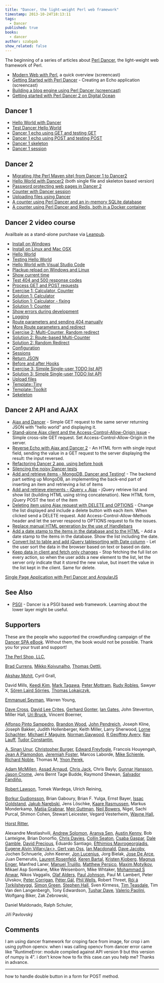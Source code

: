 ```yaml
---
title: "Dancer, the light-weight Perl web framework"
timestamp: 2013-10-24T18:13:11
tags:
  - Dancer
published: true
books:
  - dancer
author: szabgab
show_related: false
---
```



The beginning of a series of articles about
[Perl Dancer](http://perldancer.org/), the light-weight web framework of Perl.


* [Modern Web with Perl](/modern-web-with-perl), a quick overview (screencast)
* [Getting Started with Perl Dancer](/getting-started-with-perl-dancer) - Creating an Echo application (screencast)
* [Building a blog engine using Perl Dancer (screencast)](/building-a-blog-engine-using-perl-dancer)
* [Getting started with Perl Dancer 2 on Digital Ocean](/getting-started-with-perl-dancer-on-digital-ocean)

## Dancer 1
* [Hello World with Dancer](/dancer-hello-world)
* [Test Dancer Hello World](/dancer-test-hello-world)
* [Dancer 1 echo using GET and testing GET](/dancer-echo-get)
* [Dancer 1 echo using POST and testing POST](/dancer-echo-post)
* [Dancer 1 skeleton](/dancer-skeleton)
* [Dancer 1 session](/dancer-session)

## Dancer 2
* [Migrating (the Perl Maven site) from Dancer 1 to Dancer2](/migrating-from-dancer-to-dancer2)
* [Hello World with Dancer2](/hello-world-with-dancer2) (both single file and skeleton based version)
* [Password protecting web pages in Dancer 2](/password-protecting-web-pages-in-dancer2)
* [Counter with Dancer session](/counter-with-dancer-sessions)
* [Uploading files using Dancer](/uploading-files-with-dancer2)
* [A counter using Perl Dancer and an in-memory SQLite database](/counter-with-dancer-using-in-memory-sqlite-database)
* [A counter using Perl Dancer and Redis, both in a Docker container](/counter-dancer2-redis-docker)

## Dancer 2 video course

Availbale as a stand-alone purchase via [Leanpub](https://leanpub.com/c/dancer).

* [Install on Windows](/dancer2-install)
* [Install on Linux and Mac OSX](/dancer2-install-perl-on-linux)
* [Hello World](/dancer2-hello-world)
* [Testing Hello World](/dancer2-hello-world-testing)
* [Hello World with Visual Studio Code](/dancer2-hello-world-with-vscode)
* [Plackup reload on Windows and Linux](/dancer2-plackup-reload)
* [Show current time](/dancer2-current-time)
* [Test 404 and 500 response codes](/dancer2-testing-404-and-500-responses)
* [Process GET and POST requests](/dancer2-process-get-and-post-requests)
* [Exercise 1: Calculator, Counter](/dancer2-exercise-1)
* [Solution 1: Calculator](/dancer2-solution-1-calculator)
* [Solution 1: Calculator - fixing](/dancer2-solution-1-calculator-fixing)
* [Solution 1: Counter](/dancer2-solution-1-counter)
* [Show errors during development](/dancer2-show-errors-during-development)
* [Logging](/dancer2-logging)
* [Route parameters and sending 404 manually](/dancer2-route-parameters)
* [More Route parameters and redirect](/dancer2-more-route-parameters)
* [Exercise 2: Multi-Counter, Random redirect](/dancer2-exercise-2)
* [Solution 2: Route-based Multi-Counter](/dancer2-solution-2-route-based-multicounter)
* [Solution 2: Random Redirect](/dancer2-solution-2-random-redirect)
* [Configuration](/dancer2-configuration)
* [Sessions](/dancer2-sessions)
* [Return JSON](/dancer2-return-json)
* [Before and after Hooks](/dancer2-hooks)
* [Exercise 3: Simple Single-user TODO list API](/dancer2-exercise-3)
* [Solution 3: Simple Single-user TODO list API](/dancer2-solution-3-simple-todo-api)
* [Upload files](/dancer2-upload-file)
* [Template::Tiny](/dancer2-template-tiny)
* [Template::Toolkit](/dancer2-template-toolkit)
* [Sekeleton](/dancer2-skeleton)

## Dancer 2 API and AJAX
* [Ajax and Dancer](/ajax-and-dancer2) - Simple GET request to the same server returning JSON with "hello world" and displaying it.
* [Stand-alone Ajax client and the Access-Control-Allow-Origin issue](/stand-alone-ajax-client) - Simple cross-site GET request. Set Access-Control-Allow-Origin in the server.
* [Reverse Echo with Ajax and Dancer 2](/dancer2-ajax-reverse-echo) - An HTML form with single input field, sending the value in a GET request to the server displaying the result: the input reversed.
* [Refactoring Dancer 2 app, using before hook](/refactoring-dancer2-using-before-hook)
* [Silencing the noisy Dancer tests](/silencing-the-dancer-tests)
* [Add and retrieve items - MongoDB, Dancer and Testing!](/add-item-to-mongodb-database) - The backend part setting up MongoDB, an implementing the back-end part of inserting an item and retrieving a list of items
* [Add and retrieve elements - jQuery + Ajax](/add-and-retreive-items-jquery-ajax) - jQuery retrieve list and show list (building HTML using string concatenation). New HTML form, jQuery POST the text of the item
* [Deleting item using Ajax request with DELETE and OPTIONS](/deleting-item-using-ajax-with-delete-and-options) - Change the list displayed and include a delete button with each item. When clicked send a DELETE request. Add Access-Control-Allow-Methods header and let the server respond to OPTIONS request to fix the issues.
* [Replace manual HTML generation by the use of Handlebars](/replace-manual-html-generation-by-handlebars)
* [Add a date stamp to the items in the database and to the HTML](/add-date-to-items-in-mongodb) - Add a date stamp to the items in the database. Show the list including the date.
* [Convert list to table and add jQuery tablesorting with Date column](/convert-list-to-table-and-jquery-tablesorting-with-date-column) - Let the user sort the data in the browser based on text or based on date.
* [Keep data in client and fetch only changes](/keep-data-in-client-and-fetch-only-changes) - Stop fetching the full list on every action, so when the user adds a new element to the list,
 let the server only indicate that it stored the new value, but insert the value in the list kept in the client.  Same for delete.

<!--
  Implement the idea of updating the list in the client only once, and letting it handle the data itself.
Then also implement a notification solution so if the data is changed on the server, the client will be notified.

-->

[Single Page Application with Perl Dancer and AngularJS](/dancer2-angularjs-single-page-application)

## See Also
* [PSGI](/psgi) - Dancer is a PSGI based web framework. Learning about the lower layer might be useful.

## Supporters

These are the people who supported the crowdfunding campaign of the [Dancer SPA eBook](https://leanpub.com/dancer-spa/). Without them, the book would not be possible.  Thank you for your trust and support!

[The Perl Shop, LLC](http://theperlshop.com),

[Brad Currens](https://www.linkedin.com/in/bradcurrens/),
[Mikko Koivunalho](https://www.linkedin.com/in/mikkokoivunalho/),
[Thomas Oettli](https://www.linkedin.com/in/thomas-oettli-0600aa57/),

[Akshay Mohit](https://www.linkedin.com/in/akshay-mohit-356b1119/),
Cyril Grall,

David Mills,
[Keedi Kim](https://www.linkedin.com/in/keedi-kim-21684757/),
[Mark Tagawa](https://www.linkedin.com/in/marktagawa/),
[Peter Mottram](https://www.linkedin.com/in/petermottram/),
[Rudy Robles](https://www.linkedin.com/in/rudyrobles24/),
Sawyer X,
[Sören Laird Sörries](https://www.linkedin.com/in/soerenmlairdsoerries/),
[Thomas Lokajczyk](https://www.linkedin.com/in/thomas-lokajczyk-723b727/),

[Emmanuel Seyman](https://www.linkedin.com/in/emmanuelseyman/),
Warren Young,

[Dave Cross](https://www.linkedin.com/in/davorg/),
[David Lee Crites](https://www.linkedin.com/in/davidleecritesauthor/), 
[Gerhard Gonter](https://www.linkedin.com/in/gerhard-gonter-23a9248/),
[Ian Gates](https://www.linkedin.com/in/ian-gates-5b49211/),
John Steventon,
Miller Hall,
[Uri Bruck](https://www.linkedin.com/in/uribruck/),
Vincent Boerner,

[Alfonso Pinto Sampedro](https://www.linkedin.com/in/alfonso-pinto-sampedro-a096b657/),
[Brandon Wood](https://www.linkedin.com/in/woody2143/),
[John Pendreich](https://www.linkedin.com/in/jpendreich/),
Joseph Kline,
Joseph Bakker,
Judith Hollenberger,
Keith Miller,
Larry Sherwood,
[Lorne Schachter](https://www.linkedin.com/in/lorneschachter/),
[Michael F Maguire](https://www.linkedin.com/in/michael-maguire-808400b/),
[Norman Gaywood](https://www.linkedin.com/in/norman-gaywood-b7684610/),
[R Geoffrey Avery](https://www.linkedin.com/in/rgeoffrey/),
[Ray Lauff](https://www.linkedin.com/in/ray-lauff-a2655/),
[Tudor Constantin](https://www.linkedin.com/in/tudorconstantin/),

[A. Sinan Unur](https://www.linkedin.com/in/sinanunur/),
[Christopher Burger](https://www.linkedin.com/in/chris-burger-743776/),
[Edward Freyfogle](https://www.linkedin.com/in/edfreyfogle/),
Francois Houyengah,
[Jean A Plamondon](https://www.linkedin.com/in/jean-a-plamondon-26580814/),
[Jeremiah Foster](https://www.linkedin.com/in/jeremiahfoster/),
Marcos Laborde,
[Mike Schienle](https://www.linkedin.com/in/mike-schienle-6104563/),
[Richard Noble](https://www.linkedin.com/in/richard-noble-13272515/),
Thomas M,
[Ynon Perek](https://www.linkedin.com/in/ynon-perek-6055266/),

[Adam McMillen](https://www.linkedin.com/in/adam-mcmillen-8a382572/),
[Assad Arnaud](https://www.linkedin.com/in/arnaudassad/),
[Chris Jack](https://www.linkedin.com/in/chrisjack/),
Chris Bayly,
[Gunnar Hansson](https://www.linkedin.com/in/ghansson/),
[Jason Crome](https://www.linkedin.com/in/cromedome/),
Jens Bernt Tage Budde,
Raymond Shewan,
[Salvador Fandiño](https://www.linkedin.com/in/salvador-fandi%C3%B1o-6146b41/),

[Robert Lawson](https://www.linkedin.com/in/robert-lawson-44178b7/),
Tomek Wardega,
Ulrich Reining,

[Borkur Gudjonsson](https://www.linkedin.com/in/borkurg/),
Brian Gaboury,
Brian F. Yulga,
Ernst Bayer,
[Issac Goldstand](https://www.linkedin.com/in/margol/),
[Jakub Narębski](https://www.linkedin.com/in/jnareb/),
Jens Löschke,
[Kaare Rasmussen](https://www.linkedin.com/in/kaare-rasmussen-76865a1/),
Markus Monderkamp,
[Matija Grabnar](https://www.linkedin.com/in/matija-grabnar-a209b/),
[Meir Guttman](https://www.linkedin.com/in/meir-guttman-17b790161/),
[Neil Bowers](https://www.linkedin.com/in/neil-bowers-567a40/),
Nigel,
Sachi Purcal,
Shimon Cohen,
Stewart Leicester,
Vegard Vesterheim,
[Wayne Hall](https://www.linkedin.com/in/whallorg/),

[Horst Ritter](https://www.linkedin.com/in/horst-ritter-55697587/),

Alexandre Mestiashvili,
[Andrew Solomon](https://www.linkedin.com/in/asolomon/),
[Aranya Sen](https://www.linkedin.com/in/aranyasen/),
[Austin Kenny](https://www.linkedin.com/in/austin-kenny-87515311/),
Bob Lanteigne,
Brian Donorfio,
[Chris Davies](https://www.linkedin.com/in/thechristopherdavies/),
[Collin Seaton](https://www.linkedin.com/in/collin-seaton-781b8714/),
[Csaba Gaspar](https://www.linkedin.com/in/csaba-gaspar-15b99186/),
[Dale Gamble](https://www.linkedin.com/in/dale-gamble-8a90715/),
[David Precious](https://www.linkedin.com/in/bigpresh/),
Eduardo Santiago,
[Efthimios Mavrogeorgiadis](https://www.linkedin.com/in/emavro/),
<a href="https://www.linkedin.com/in/eugenevillar/">Eugene Alvin Villar</a<>,
[Gert van Oss](https://www.linkedin.com/in/gert-van-oss-4228b13/),
[Ian Macdonald](https://www.linkedin.com/in/ian-macdonald-632a296/),
[Dave Jacoby](https://www.linkedin.com/in/jacobydavid/),
Jochen Schnuerle,
John Keener,
[Jon Lucenius](https://www.linkedin.com/in/headhacker/),
Jorg Bielak,
[Jose De Arce](https://www.linkedin.com/in/josedearce/),
Juan Demerutis,
[Laurent Rosenfeld](https://www.linkedin.com/in/laurentrosenfeld/),
[Keren Bartal](https://www.linkedin.com/in/keren-bartal-3253a21/),
[Kristen Kjoberg](https://www.linkedin.com/in/kristen-kjoberg-050a402/),
[Magnus Enger](https://www.linkedin.com/in/magnusenger/),
Manfred Laner,
[Manuel Trujillo](https://www.linkedin.com/in/toomanysecrets/),
[Matthew Persico](https://www.linkedin.com/in/matthewpersico/),
[Maxim Motylkov](https://www.linkedin.com/in/motylkov/),
Mikael Asp Somkane,
Mike Weisenborn,
Mike Whtaker,
[Mohammad S Anwar](https://www.linkedin.com/in/mohammadanwar/),
Nikos Vaggalis,
[Olaf Alders](https://www.linkedin.com/in/olafalders/),
[Paul Johnson](https://www.linkedin.com/in/pauljcjohnson/),
Paul M. Lambert,
Peter Ulvskov,
[Peter Corrigan](https://www.linkedin.com/in/perlcgi/),
[Péter Gál](https://www.linkedin.com/in/peter-gal/),
[Phil Wells](https://www.linkedin.com/in/phil-wells-69a4026/),
Robert Threet,
[Rói á Torkilsheyggi](https://www.linkedin.com/in/r%C3%B3i-%C3%A1-torkilsheyggi-487aa81/),
[Simon Green](https://www.linkedin.com/in/simongreennet/),
[Stephen Hall](https://www.linkedin.com/in/stephen-hall-b5b3826/),
Sven Kirmess,
[Tim Teasdale](https://www.linkedin.com/in/timteasdale/),
Tim Van den Langenbergh,
Tony Edwardson,
[Tushar Dave](https://www.linkedin.com/in/tushardavebioinformatics/),
[Valerio Paolini](https://www.linkedin.com/in/valeriopaolini/),
Wolfgang Biker,
Zak Zebrowski,

Daniel Maldonado,
Ralph Schuler,

Jiří Pavlovský

## Comments

I am using dancer framework for croping face from image, for crop i am using python opencv. when i was calling opencv from dancer error came like "RuntimeError: module compiled against API version 9 but this version of numpy is 4". i don't know how to fix this case.can you help me? Thanks in advance.

<hr>

how to handle double button in a form for POST method.


